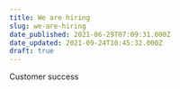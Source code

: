 ```yaml
---
title: We are hiring
slug: we-are-hiring
date_published: 2021-06-29T07:09:31.000Z
date_updated: 2021-09-24T10:45:32.000Z
draft: true
---
```


Customer success 

